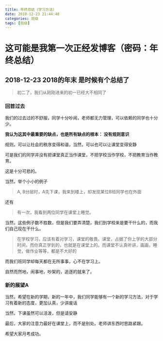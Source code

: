 ```yaml
---
title: 年终总结（学习方法）
date: 2018-12-23 21:44:48
categories: 班级
tags: [班级]
---
```

# 这可能是我第一次正经发博客（密码：年终总结）
## 2018-12-23 2018的年末 是时候有个总结了
> 初二了，我们从刚刚进来的初一已经大不相同了
### 回首过去

我们的过去过的不舒服，同学十分吵闹，老师都无力管理，可以依赖的同学也十分少。

**我认为这其中最重要的缺点，也是所有缺点的根本： 没有规则意识**

规则，可以让社会的秩序变得和谐，当然，可以也可以让课堂变得安静

可是我们的同学并没有把课堂真正当作课堂，不把学校当作学校，不把教育当作教育。

这是十分可悲的。

当然，举个小小的例子
> A, B分层时，A先下课，我来到楼上，却发现某位B班同学也在外面

还有

> 有一次，我看到两位同学在课堂上睡觉。

当然，这些例子数不胜数，但是我们要弄清楚，我们到学校来是要干什么的，而我们自己现在干什么。

>在学校学习，应该有着对学习，课堂的敬畏。课堂，占据了你上学的大部分时间，而你真正学到的，也就是在课堂上的。而课堂不认真听讲，画画，睡觉，做作业等等，都是不大好的

而我们班同学却每天都在无所事事，心不在学习上。

自然而然地，闹事地，吵架的，追逐的就来了。

### 新的展望A
当然，希望在新的学期，新的一年中，我们同学能够有一个新的学习方法，对于学习有着新的态度，更加认真，少讲废话

当然，下课虽然可以活泼，但是请安静

最后，大家的注意力最好在课堂上，而不是别处。老师讲东西时思路紧跟。

希望大家月考成功。